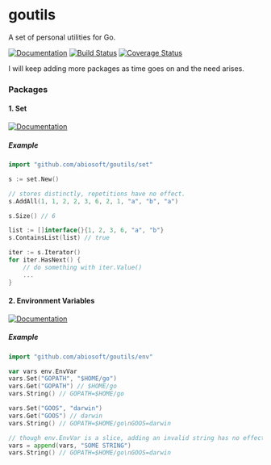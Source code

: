 # goutils

A set of personal utilities for Go.

[![Documentation](https://img.shields.io/badge/godoc-reference-blue.svg?style=flat-square)](https://godoc.org/github.com/abiosoft/goutils)
[![Build Status](https://drone.io/github.com/abiosoft/goutils/status.png)](https://drone.io/github.com/abiosoft/goutils/latest)
[![Coverage Status](https://coveralls.io/repos/abiosoft/goutils/badge.svg)](https://coveralls.io/r/abiosoft/goutils)

I will keep adding more packages as time goes on and the need arises.

### Packages

#### 1. Set

[![Documentation](https://img.shields.io/badge/godoc-reference-blue.svg?style=flat-square)](https://godoc.org/github.com/abiosoft/goutils/set)

##### Example
```go
import "github.com/abiosoft/goutils/set"

s := set.New()

// stores distinctly, repetitions have no effect.
s.AddAll(1, 1, 2, 2, 3, 6, 2, 1, "a", "b", "a")

s.Size() // 6

list := []interface{}{1, 2, 3, 6, "a", "b"}
s.ContainsList(list) // true

iter := s.Iterator()
for iter.HasNext() {
    // do something with iter.Value()
    ...
}
```

#### 2. Environment Variables

[![Documentation](https://img.shields.io/badge/godoc-reference-blue.svg?style=flat-square)](https://godoc.org/github.com/abiosoft/goutils/env)

##### Example
```go
import "github.com/abiosoft/goutils/env"

var vars env.EnvVar
vars.Set("GOPATH", "$HOME/go")
vars.Get("GOPATH") // $HOME/go
vars.String() // GOPATH=$HOME/go

vars.Set("GOOS", "darwin")
vars.Get("GOOS") // darwin
vars.String() // GOPATH=$HOME/go\nGOOS=darwin

// though env.EnvVar is a slice, adding an invalid string has no effect.
vars = append(vars, "SOME STRING")
vars.String() // GOPATH=$HOME/go\nGOOS=darwin
```
